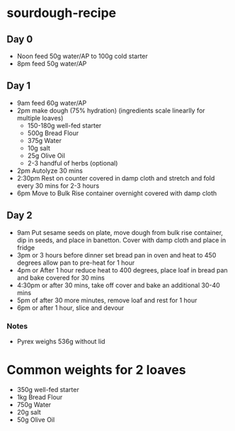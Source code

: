 # sourdough-recipe

## Day 0
- Noon feed 50g water/AP to 100g cold starter
- 8pm feed 50g water/AP

## Day 1
- 9am feed 60g water/AP
- 2pm make dough (75% hydration) (ingredients scale linearlly for multiple loaves)
  - 150-180g well-fed starter
  - 500g Bread Flour
  - 375g Water
  - 10g salt
  - 25g Olive Oil
  - 2-3 handful of herbs (optional)
- 2pm Autolyze 30 mins 
- 2:30pm Rest on counter covered in damp cloth and stretch and fold every 30 mins for 2-3 hours
- 6pm Move to Bulk Rise container overnight covered with damp cloth

## Day 2
- 9am Put sesame seeds on plate, move dough from bulk rise container, dip in seeds, and place in banetton.  Cover with damp cloth and place in fridge
- 3pm or 3 hours before dinner set bread pan in oven and heat to 450 degrees allow pan to pre-heat for 1 hour
- 4pm or After 1 hour reduce heat to 400 degrees, place loaf in bread pan and bake covered for 30 mins
- 4:30pm or after 30 mins, take off cover and bake an additional 30-40 mins
- 5pm of after 30 more minutes, remove loaf and rest for 1 hour
- 6pm or after 1 hour, slice and devour

### Notes
- Pyrex weighs 536g without lid

# Common weights for 2 loaves
- 350g well-fed starter
- 1kg Bread Flour
- 750g Water
- 20g salt
- 50g Olive Oil
